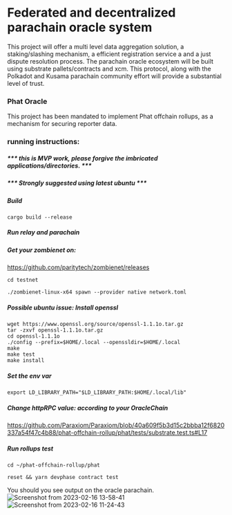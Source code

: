 
# Federated and decentralized parachain oracle system

This project will offer a multi level data aggregation solution, 
a staking/slashing mechanism, a efficient registration service a
and a just dispute resolution process.
The parachain oracle ecosystem will be built using substrate 
pallets/contracts and xcm.
This protocol, along with the Polkadot and Kusama parachain 
community effort will provide a substantial level of trust.



### Phat Oracle


This project has been mandated to implement Phat offchain rollups,
as a mechanism for securing reporter data.


### running instructions:
##### *** this is MVP work, please forgive the imbricated applications/directories. ***
##### *** Strongly suggested using latest ubuntu ***

##### Build 
```
cargo build --release
```
##### Run relay and parachain 
##### Get your zombienet on:
https://github.com/paritytech/zombienet/releases

```
cd testnet

./zombienet-linux-x64 spawn --provider native network.toml

```
##### Possible ubuntu issue: Install openssl
```
wget https://www.openssl.org/source/openssl-1.1.1o.tar.gz
tar -zxvf openssl-1.1.1o.tar.gz
cd openssl-1.1.1o
./config --prefix=$HOME/.local --openssldir=$HOME/.local
make
make test
make install
```
##### Set the env var
```
export LD_LIBRARY_PATH="$LD_LIBRARY_PATH:$HOME/.local/lib"
```
##### Change httpRPC value: according to your OracleChain
https://github.com/Paraxiom/Paraxiom/blob/40a609f5b3d15c2bbba12f6820337a54f47c4b88/phat-offchain-rollup/phat/tests/substrate.test.ts#L17




##### Run rollups test
```
cd ~/phat-offchain-rollup/phat

reset && yarn devphase contract test
```
You should you see output on the oracle parachain.
![Screenshot from 2023-02-16 13-58-41](https://user-images.githubusercontent.com/6019499/219461615-4119e3da-77a4-49da-a838-bb69a8371afb.png)
![Screenshot from 2023-02-16 11-24-43](https://user-images.githubusercontent.com/6019499/219456659-92e82249-ca82-4139-bc35-d63fe0331cec.png)


